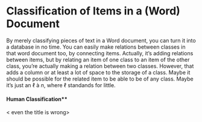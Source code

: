 ﻿Classification of Items in a (Word) Document
===========================================

By merely classifying pieces of text in a Word document, you can turn it into a database in no time. You can easily make relations between classes in that word document too, by connecting items. Actually, it’s adding relations between items, but by relating an item of one class to an item of the other class, you’re actually making a relation between two classes. However, that adds a column or at least a lot of space to the storage of a class. Maybe it should be possible for the related item to be able to be of any class. Maybe it’s just an ℓ à *n*, where ℓ standands for little.

#### Human Classification**

< even the title is wrong>

